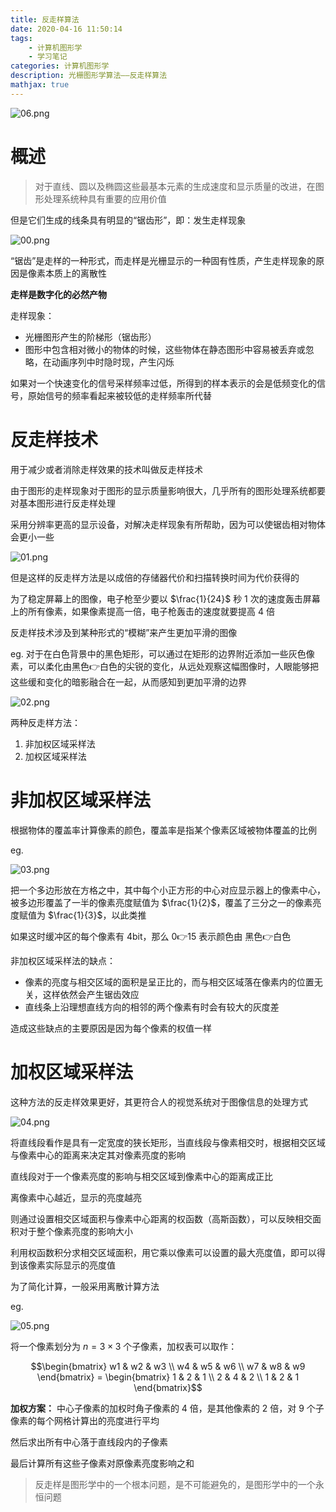 ```yaml
---
title: 反走样算法
date: 2020-04-16 11:50:14
tags:
    - 计算机图形学
    - 学习笔记
categories: 计算机图形学
description: 光栅图形学算法——反走样算法
mathjax: true
---
```


![06.png](https://cdn.jsdelivr.net/gh/TUFZ/ImgHosting//TUFZ-Img/article/2020/04/20Apr16A/06.png)

# 概述

> 对于直线、圆以及椭圆这些最基本元素的生成速度和显示质量的改进，在图形处理系统种具有重要的应用价值

但是它们生成的线条具有明显的“锯齿形”，即：发生走样现象

![00.png](https://cdn.jsdelivr.net/gh/TUFZ/ImgHosting//TUFZ-Img/article/2020/04/20Apr16A/00.png)

“锯齿”是走样的一种形式，而走样是光栅显示的一种固有性质，产生走样现象的原因是像素本质上的离散性

**走样是数字化的必然产物**

走样现象：

- 光栅图形产生的阶梯形（锯齿形）
- 图形中包含相对微小的物体的时候，这些物体在静态图形中容易被丢弃或忽略，在动画序列中时隐时现，产生闪烁

如果对一个快速变化的信号采样频率过低，所得到的样本表示的会是低频变化的信号，原始信号的频率看起来被较低的走样频率所代替

# 反走样技术

用于减少或者消除走样效果的技术叫做反走样技术

由于图形的走样现象对于图形的显示质量影响很大，几乎所有的图形处理系统都要对基本图形进行反走样处理

采用分辨率更高的显示设备，对解决走样现象有所帮助，因为可以使锯齿相对物体会更小一些

![01.png](https://cdn.jsdelivr.net/gh/TUFZ/ImgHosting//TUFZ-Img/article/2020/04/20Apr16A/01.png)

但是这样的反走样方法是以成倍的存储器代价和扫描转换时间为代价获得的

为了稳定屏幕上的图像，电子枪至少要以 $\frac{1}{24}$ 秒 1 次的速度轰击屏幕上的所有像素，如果像素提高一倍，电子枪轰击的速度就要提高 4 倍

反走样技术涉及到某种形式的“模糊”来产生更加平滑的图像

eg. 对于在白色背景中的黑色矩形，可以通过在矩形的边界附近添加一些灰色像素，可以柔化由黑色👉白色的尖锐的变化，从远处观察这幅图像时，人眼能够把这些缓和变化的暗影融合在一起，从而感知到更加平滑的边界

![02.png](https://cdn.jsdelivr.net/gh/TUFZ/ImgHosting//TUFZ-Img/article/2020/04/20Apr16A/02.png)

两种反走样方法：

1. 非加权区域采样法
2. 加权区域采样法

# 非加权区域采样法

根据物体的覆盖率计算像素的颜色，覆盖率是指某个像素区域被物体覆盖的比例

eg.

![03.png](https://cdn.jsdelivr.net/gh/TUFZ/ImgHosting//TUFZ-Img/article/2020/04/20Apr16A/03.png)

把一个多边形放在方格之中，其中每个小正方形的中心对应显示器上的像素中心，被多边形覆盖了一半的像素亮度赋值为 $\frac{1}{2}$，覆盖了三分之一的像素亮度赋值为 $\frac{1}{3}$，以此类推

如果这时缓冲区的每个像素有 4bit，那么 0👉15 表示颜色由 黑色👉白色

非加权区域采样法的缺点：

- 像素的亮度与相交区域的面积是呈正比的，而与相交区域落在像素内的位置无关，这样依然会产生锯齿效应
- 直线条上沿理想直线方向的相邻的两个像素有时会有较大的灰度差

造成这些缺点的主要原因是因为每个像素的权值一样

# 加权区域采样法

这种方法的反走样效果更好，其更符合人的视觉系统对于图像信息的处理方式

![04.png](https://cdn.jsdelivr.net/gh/TUFZ/ImgHosting//TUFZ-Img/article/2020/04/20Apr16A/04.png)

将直线段看作是具有一定宽度的狭长矩形，当直线段与像素相交时，根据相交区域与像素中心的距离来决定其对像素亮度的影响

直线段对于一个像素亮度的影响与相交区域到像素中心的距离成正比

离像素中心越近，显示的亮度越亮

则通过设置相交区域面积与像素中心距离的权函数（高斯函数），可以反映相交面积对于整个像素亮度的影响大小

利用权函数积分求相交区域面积，用它乘以像素可以设置的最大亮度值，即可以得到该像素实际显示的亮度值

为了简化计算，一般采用离散计算方法

eg.

![05.png](https://cdn.jsdelivr.net/gh/TUFZ/ImgHosting//TUFZ-Img/article/2020/04/20Apr16A/05.png)

将一个像素划分为 $n = 3 \times 3$ 个子像素，加权表可以取作：

$$\begin{bmatrix} w1 & w2 & w3 \\ w4 & w5 & w6 \\ w7 & w8 & w9 \end{bmatrix} = \begin{bmatrix} 1 & 2 & 1 \\ 2 & 4 & 2 \\ 1 & 2 & 1 \end{bmatrix}$$

**加权方案：** 中心子像素的加权时角子像素的 4 倍，是其他像素的 2 倍，对 9 个子像素的每个网格计算出的亮度进行平均

然后求出所有中心落于直线段内的子像素

最后计算所有这些子像素对原像素亮度影响之和

> 反走样是图形学中的一个根本问题，是不可能避免的，是图形学中的一个永恒问题

